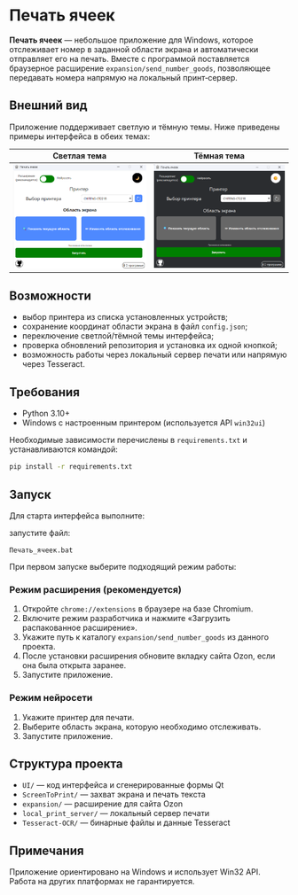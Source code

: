 # Печать ячеек

**Печать ячеек** — небольшое приложение для Windows, которое отслеживает номер в заданной области экрана и автоматически отправляет его на печать. Вместе с программой поставляется браузерное расширение `expansion/send_number_goods`, позволяющее передавать номера напрямую на локальный принт‑сервер.

## Внешний вид

Приложение поддерживает светлую и тёмную темы. Ниже приведены примеры интерфейса в обеих темах:

| Светлая тема | Тёмная тема |
|--------------|-------------|
|![img_5.png](img_black.png)|![img_4.png](img_white.png)|
## Возможности

- выбор принтера из списка установленных устройств;
- сохранение координат области экрана в файл `config.json`;
- переключение светлой/тёмной темы интерфейса;
- проверка обновлений репозитория и установка их одной кнопкой;
- возможность работы через локальный сервер печати или напрямую через Tesseract.

## Требования

- Python 3.10+
- Windows с настроенным принтером (используется API `win32ui`)

Необходимые зависимости перечислены в `requirements.txt` и устанавливаются командой:

```bash
pip install -r requirements.txt
```

## Запуск
Для старта интерфейса выполните:

запустите файл: 
```
Печать_ячеек.bat
```


При первом запуске выберите подходящий режим работы:

### Режим расширения (рекомендуется)
1. Откройте `chrome://extensions` в браузере на базе Chromium.
2. Включите режим разработчика и нажмите «Загрузить распакованное расширение».
3. Укажите путь к каталогу `expansion/send_number_goods` из данного проекта.
4. После установки расширения обновите вкладку сайта Ozon, если она была открыта заранее.
5. Запустите приложение.

### Режим нейросети
1. Укажите принтер для печати.
2. Выберите область экрана, которую необходимо отслеживать.
3. Запустите приложение.

## Структура проекта

- `UI/` — код интерфейса и сгенерированные формы Qt
- `ScreenToPrint/` — захват экрана и печать текста
- `expansion/` — расширение для сайта Ozon
- `local_print_server/` — локальный сервер печати
- `Tesseract-OCR/` — бинарные файлы и данные Tesseract

## Примечания

Приложение ориентировано на Windows и использует Win32 API. Работа на других платформах не гарантируется.
